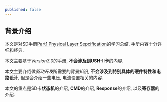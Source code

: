 ```yaml
---
published: false
---
```

## 背景介绍

本文是对SD手册[Part1 Physical Layer Sepcification](https://www.sdcard.org/downloads/pls/index.html)的学习总结. 手册内容十分详细和经典.

本文主要基于*Version3.0*的手册, **不会涉及到USH-II卡**的内容.

本文主要介绍做*驱动开发*所需要的背景知识, **不会涉及到特别具体的硬件特性和电路设计**, 但是会介绍一些电压, 电流设置相关的内容.

本文的重点是SD卡**状态机**的介绍, **CMD**的介绍, **Response**的介绍, 以及**寄存器**的介绍.
